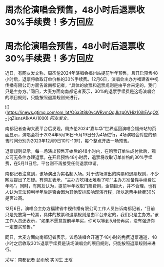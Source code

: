 # 周杰伦演唱会预售，48小时后退票收30%手续费！多方回应

# 周杰伦演唱会预售，48小时后退票收30%手续费！多方回应

近日，有网友发文称，周杰伦2024年演唱会福州站提前半年预售，且开启预售48小时后，退票将收取订单价格的30%手续费。12月6日，演唱会主办方福建省中视传播有限公司方面告诉南都记者，“具体的放票和退票规则是由平台来定的，我们只是主办方。”同日，大麦方面向南都记者表示，30%的退票手续费是这场演唱会的项目规则，只能按照退票规则来进行。

![](https://inews.gtimg.com/om_bt/O6a3t8k0vcWRvmQgJkzg0VHiz10ihEAqOX-
jqZisnsA1kAA/1000) _网友发文。_

南都记者查询大麦平台后发现，周杰伦2024“嘉年华”世界巡回演唱会福州站的页面显示，演唱会将于2024年5月16日-5月19日分为4场进行，4场演唱会对应的预售时间分别为2023年12月9日10时-13时，每个整点开放一场预售。

退票规则显示，每一场演出预售开始后的48小时内，在购票订单生成付款后，观众可无条件办理退票。在开启预售48小时后，退票将收取订单价格的30%手续费，在5月11日后，平台则不再接受任何退票申请。

南都记者注意到，该场演出为实名制入场。对于该场演出的购票和退票规则，不少网友提出了质疑。有网友表示，“主办方吃相太难看了吧”“主办方准备靠手续费过年吗”。同时，有网友认为，提前半年收取门票费用，金额巨大，并不合理，也有人认为无法预判半年后是否会因为其他安排影响观演行程，所以退票手续费30%是否过高。

12月6日，演唱会主办方福建省中视传播有限公司工作人员告诉南都记者，“目前只是先放第一轮票，具体的放票和退票规则是由平台来定的，我们只是主办方。”该工作人员还表示，“如果不愿意提前半年买，你可以等到5月份再买，没有强迫你一定要买预售。”

同日，大麦方面向南都记者表示，该场演唱会开通了48小时的免费退票通道，48小时之后收取30%退票手续费是该场演唱会的项目规则，只能按照退票规则来进行。

采写：南都记者 彭雨欣 实习生 王晗

